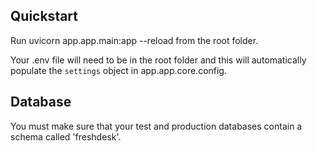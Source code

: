 ## Quickstart

Run uvicorn app.app.main:app --reload from the root folder.

Your .env file will need to be in the root folder and this will automatically populate the `settings` object in app.app.core.config.

## Database

You must make sure that your test and production databases contain a schema called 'freshdesk'.
